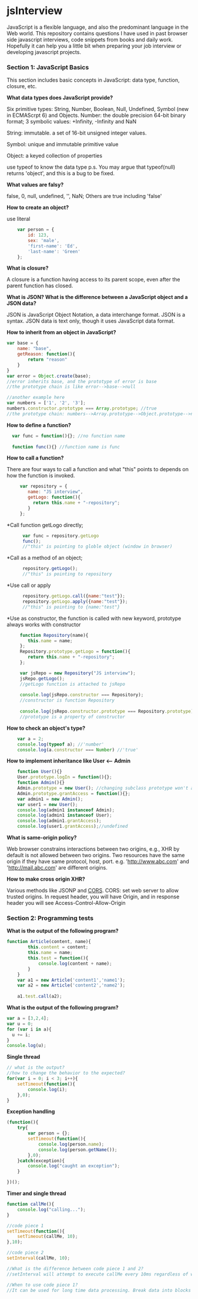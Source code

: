 # jsInterview
JavaScript is a flexible language, and also the predominant language in the Web world. 
This repository contains questions I have used in past browser side javascript interviews, code snippets from books and daily work. 
Hopefully it can help you a little bit when preparing your job interview or developing javascript projects.

### Section 1: JavaScript Basics
This section includes basic concepts in JavaScript: data type, function, closure, etc.

**What data types does JavaScript provide?**

Six primitive types: String, Number, Boolean, Null, Undefined, Symbol (new in ECMAScrpt 6) and Objects. 
Number: the double precision 64-bit binary format; 3 symbolic values: +Infinity, -Infinity and NaN

String: immutable. a set of 16-bit unsigned integer values.

Symbol: unique and immutable primitive value

Object: a keyed collection of properties

use typeof to know the data type
p.s. You may argue that typeof(null) returns 'object', and this is a bug to be fixed.

**What values are falsy?**

false, 0, null, undefined, '', NaN; Others are true including 'false'

**How to create an object?**

use literal

 ```javascript
	 var person = {
         id: 123,
         sex: 'male',
         'first-name': 'Ed',
         'last-name': 'Green'
	 };
```
**What is closure?**

A closure is a function having access to its parent scope, even after the parent function has closed. 

**What is JSON? What is the difference between a JavaScript object and a JSON data?**

JSON is JavaScript Object Notation, a data interchange format. JSON is a syntax. JSON data is text only, though it uses JavaScript data format.
  
**How to inherit from an object in JavaScript?**

```javascript
var base = {
	name: "base",
	getReason: function(){
		return "reason"
	}
}
var error = Object.create(base);
//error inherits base, and the prototype of error is base
//the prototype chain is like error-->base-->null

//another example here
var numbers = ['1', '2', '3'];
numbers.constructor.prototype === Array.prototype; //true
//the prototype chain: numbers-->Array.prototype-->Object.prototype-->null
```

**How to define a function?**

```javascript
  var func = function(){}; //no function name
  
  function func(){} //function name is func
``` 
**How to call a function?**

There are four ways to call a function and what "this" points to depends on how the function is invoked. 

```javascript
     var repository = {
        name: "JS interview",
        getLogo: function(){
          return this.name + "-repository";
        }
     };
```

*Call function getLogo directly;

```javascript
      var func = repository.getLogo
      func();
      //"this" is pointing to globle object (window in browser)
```
*Call as a method of an object; 

```javascript
      repository.getLogo();
      //"this" is pointing to repository
```
*Use call or apply

```javascript 
      repository.getLogo.call({name:"test"});
      repository.getLogo.apply({name:"test"});
      //"this" is pointing to {name:"test"}
```
*Use as constructor, the function is called with new keyword, prototype always works with constructor

```javascript
     function Repository(name){
        this.name = name;
     };
     Repository.prototype.getLogo = function(){
        return this.name + "-repository";
     };

     var jsRepo = new Repository("JS interview");
     jsRepo.getLogo(); 
     //getLogo function is attached to jsRepo
     
     console.log(jsRepo.constructor === Repository); 
     //constructor is function Repository
     
     console.log(jsRepo.constructor.prototype === Repository.prototype);
     //prototype is a property of constructor
```
**How to check an object's type?**
```javascript
    var a = 2;
    console.log(typeof a); //'number'
    console.log(a.constructor === Number) //'true'
```
**How to implement inheritance like User <-- Admin**
```javascript
    function User(){}
    User.prototype.logIn = function(){};
    function Admin(){}
    Admin.prototype = new User(); //changing subclass prototype won't affect superclass behavior
    Admin.prototype.grantAccess = function(){};    
    var admin1 = new Admin();
    var user1 = new User();
    console.log(admin1 instanceof Admin);
    console.log(admin1 instanceof User);
    console.log(admin1.grantAccess);
    console.log(user1.grantAccess);//undefined
```

**What is same-origin policy?**

Web browser constrains interactions between two origins, e.g., XHR by default is not allowed between two origins. Two resources have the same origin if they have same protocol, host, port. e.g. 'http://www.abc.com' and 'http://mail.abc.com' are different origins. 

**How to make cross origin XHR?**

Various methods like JSONP and [CORS](http://www.w3.org/TR/cors/). CORS: set web server to allow trusted origins. In request header, you will have Origin, and in response header you will see Access-Control-Allow-Origin

### Section 2: Programming tests

**What is the output of the following program?**
```javascript
function Article(content, name){
		this.content = content;
		this.name = name;
		this.test = function(){
			console.log(content + name);
		}
	}
	var a1 = new Article('content1','name1');
	var a2 = new Article('content2','name2');
	
	a1.test.call(a2);	
  ```
  
**What is the output of the following program?**
```javascript
var a = [3,2,4];
var u = 0;
for (var i in a){
  u += i;
}
console.log(u);
```

**Single thread**
```javascript
// what is the output?
//how to change the behavior to the expected?
for(var i = 0; i < 3; i++){
	setTimeout(function(){
		console.log(i);
	},0);
}
```
**Exception handling**
```javascript
(function(){
	try{
		var person = {};
		setTimeout(function(){
			console.log(person.name);
			console.log(person.getName());
		},0);
	}catch(exception){
		console.log("caught an exception");
	}

})();
```
**Timer and single thread**
```javascript
function callMe(){
	console.log("calling...");
}

//code piece 1
setTimeout(function(){
	setTimeout(callMe, 10);
},10);

//code piece 2
setInterval(callMe, 10);

//What is the difference between code piece 1 and 2?
//setInterval will attempt to execute callMe every 10ms regardless of when the last callMe is executed. Browser will not queue up more than one callMe in the queue. setTimeout will execute callMe at least 10ms delay after the previous callMe executed

//When to use code piece 1?
//It can be used for long time data processing. Break data into blocks and use the timer to process block by block
```

